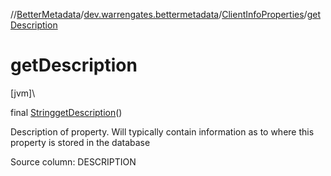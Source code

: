 //[BetterMetadata](../../../index.md)/[dev.warrengates.bettermetadata](../index.md)/[ClientInfoProperties](index.md)/[getDescription](get-description.md)

# getDescription

[jvm]\

final [String](https://docs.oracle.com/javase/8/docs/api/java/lang/String.html)[getDescription](get-description.md)()

Description of property. Will typically contain information as to where this property is stored in the database

Source column: DESCRIPTION
